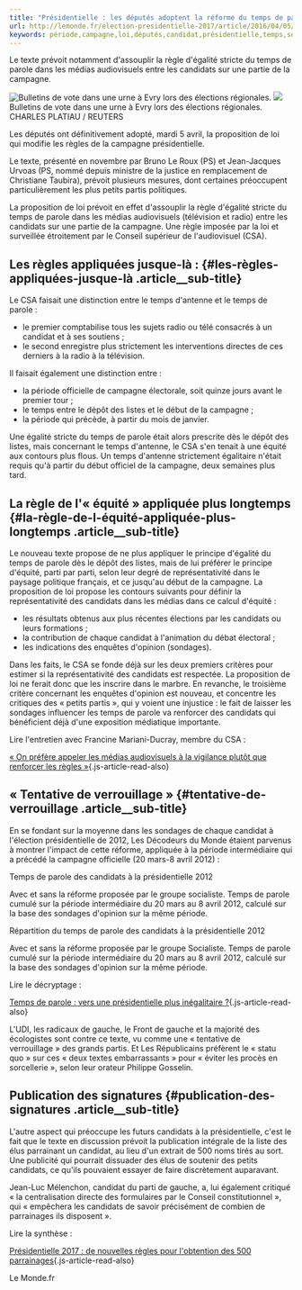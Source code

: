 ```yaml
---
title: "Présidentielle : les députés adoptent la réforme du temps de parole"
url: http://lemonde.fr/election-presidentielle-2017/article/2016/04/05/egalite-du-temps-de-parole-les-deputes-se-prononcent-sur-les-regles-de-la-campagne-presidentielle_4896220_4854003.html
keywords: période,campagne,loi,députés,candidat,présidentielle,temps,sondages,adoptent,texte,réforme,règles,candidats
---
```

Le texte prévoit notamment d'assouplir la règle d'égalité stricte du temps de parole dans les médias audiovisuels entre les candidats sur une partie de la campagne.

![Bulletins de vote dans une urne à Evry lors des élections régionales.](https://img.lemde.fr/2015/12/13/0/0/4200/2800/688/0/60/0/9e47428_CHP14_FRANCE-POLITICS-_1213_11.JPG) ![](https://img.lemde.fr/2015/12/13/0/0/4200/2800/688/0/60/0/9e47428_CHP14_FRANCE-POLITICS-_1213_11.JPG) Bulletins de vote dans une urne à Evry lors des élections régionales. CHARLES PLATIAU / REUTERS

Les députés ont définitivement adopté, mardi 5 avril, la proposition de loi qui modifie les règles de la campagne présidentielle.

Le texte, présenté en novembre par Bruno Le Roux (PS) et Jean-Jacques Urvoas (PS, nommé depuis ministre de la justice en remplacement de Christiane Taubira), prévoit plusieurs mesures, dont certaines préoccupent particulièrement les plus petits partis politiques.

La proposition de loi prévoit en effet d'assouplir la règle d'égalité stricte du temps de parole dans les médias audiovisuels (télévision et radio) entre les candidats sur une partie de la campagne. Une règle imposée par la loi et surveillée étroitement par le Conseil supérieur de l'audiovisuel (CSA).

Les règles appliquées jusque-là : {#les-règles-appliquées-jusque-là .article__sub-title}
---------------------------------

Le CSA faisait une distinction entre le temps d'antenne et le temps de parole :

-   le premier comptabilise tous les sujets radio ou télé consacrés à un candidat et à ses soutiens ;
-   le second enregistre plus strictement les interventions directes de ces derniers à la radio à la télévision.

Il faisait également une distinction entre :

-   la période officielle de campagne électorale, soit quinze jours avant le premier tour ;
-   le temps entre le dépôt des listes et le début de la campagne ;
-   la période qui précède, à partir du mois de janvier.

Une égalité stricte du temps de parole était alors prescrite dès le dépôt des listes, mais concernant le temps d'antenne, le CSA s'en tenait à une équité aux contours plus flous. Un temps d'antenne strictement égalitaire n'était requis qu'à partir du début officiel de la campagne, deux semaines plus tard.

La règle de l'« équité » appliquée plus longtemps {#la-règle-de-l-équité-appliquée-plus-longtemps .article__sub-title}
-------------------------------------------------

Le nouveau texte propose de ne plus appliquer le principe d'égalité du temps de parole dès le dépôt des listes, mais de lui préférer le principe d'équité, parti par parti, selon leur degré de représentativité dans le paysage politique français, et ce jusqu'au début de la campagne. La proposition de loi propose les contours suivants pour définir la représentativité des candidats dans les médias dans ce calcul d'équité :

-   les résultats obtenus aux plus récentes élections par les candidats ou leurs formations ;
-   la contribution de chaque candidat à l'animation du débat électoral ;
-   les indications des enquêtes d'opinion (sondages).

Dans les faits, le CSA se fonde déjà sur les deux premiers critères pour estimer si la représentativité des candidats est respectée. La proposition de loi ne ferait donc que les inscrire dans le marbre. En revanche, le troisième critère concernant les enquêtes d'opinion est nouveau, et concentre les critiques des « petits partis », qui y voient une injustice : le fait de laisser les sondages influencer les temps de parole va renforcer des candidats qui bénéficient déjà d'une exposition médiatique importante.

Lire l'entretien avec Francine Mariani-Ducray, membre du CSA :

[« On préfère appeler les médias audiovisuels à la vigilance plutôt que renforcer les règles »](https://www.lemonde.fr/actualite-medias/article/2015/11/07/on-prefere-appeler-les-medias-audiovisuels-a-la-vigilance-plutot-que-renforcer-les-regles_4805055_3236.html){.js-article-read-also}

« Tentative de verrouillage » {#tentative-de-verrouillage .article__sub-title}
-----------------------------

En se fondant sur la moyenne dans les sondages de chaque candidat à l'élection présidentielle de 2012, Les Décodeurs du Monde étaient parvenus à montrer l'impact de cette réforme, appliquée à la période intermédiaire qui a précédé la campagne officielle (20 mars-8 avril 2012) :

Temps de parole des candidats à la présidentielle 2012

Avec et sans la réforme proposée par le groupe socialiste. Temps de parole cumulé sur la période intermédiaire du 20 mars au 8 avril 2012, calculé sur la base des sondages d\'opinion sur la même période.

Répartition du temps de parole des candidats à la présidentielle 2012

Avec et sans la réforme proposée par le groupe Socialiste. Temps de parole cumulé sur la période intermédiaire du 20 mars au 8 avril 2012, calculé sur la base des sondages d\'opinion sur la même période.

Lire le décryptage :

[Temps de parole : vers une présidentielle plus inégalitaire ?](https://www.lemonde.fr/les-decodeurs/article/2016/04/01/temps-de-parole-vers-une-presidentielle-plus-inegalitaire_4894005_4355770.html){.js-article-read-also}

L'UDI, les radicaux de gauche, le Front de gauche et la majorité des écologistes sont contre ce texte, vu comme une « tentative de verrouillage » des grands partis. Et Les Républicains préfèrent le « statu quo » sur ces « deux textes embarrassants » pour « éviter les procès en sorcellerie », selon leur orateur Philippe Gosselin.

Publication des signatures {#publication-des-signatures .article__sub-title}
--------------------------

L'autre aspect qui préoccupe les futurs candidats à la présidentielle, c'est le fait que le texte en discussion prévoit la publication intégrale de la liste des élus parrainant un candidat, au lieu d'un extrait de 500 noms tirés au sort. Une publicité qui pourrait dissuader des élus de soutenir des petits candidats, ce qu'ils pouvaient essayer de faire discrètement auparavant.

Jean-Luc Mélenchon, candidat du parti de gauche, a, lui également critiqué « la centralisation directe des formulaires par le Conseil constitutionnel », qui « empêchera les candidats de savoir précisément de combien de parrainages ils disposent ».

Lire la synthèse :

[Présidentielle 2017 : de nouvelles règles pour l'obtention des 500 parrainages](https://www.lemonde.fr/politique/article/2016/03/22/presidentielle-2017-des-nouvelles-regles-pour-l-obtention-des-500-parainages_4887783_823448.html){.js-article-read-also}

Le Monde.fr
